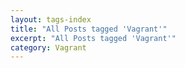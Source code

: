 ```yaml
---
layout: tags-index
title: "All Posts tagged 'Vagrant'"
excerpt: "All Posts tagged 'Vagrant'"
category: Vagrant
---
```

